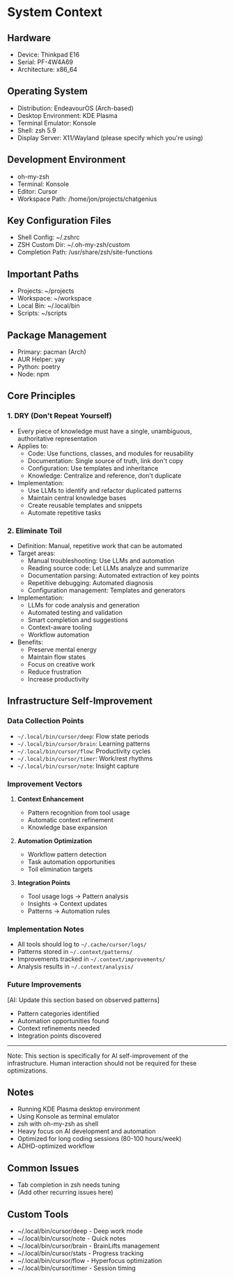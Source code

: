 # System Context

## Hardware
- Device: Thinkpad E16
- Serial: PF-4W4A69
- Architecture: x86_64

## Operating System
- Distribution: EndeavourOS (Arch-based)
- Desktop Environment: KDE Plasma
- Terminal Emulator: Konsole
- Shell: zsh 5.9
- Display Server: X11/Wayland (please specify which you're using)

## Development Environment
- oh-my-zsh
- Terminal: Konsole
- Editor: Cursor
- Workspace Path: /home/jon/projects/chatgenius

## Key Configuration Files
- Shell Config: ~/.zshrc
- ZSH Custom Dir: ~/.oh-my-zsh/custom
- Completion Path: /usr/share/zsh/site-functions

## Important Paths
- Projects: ~/projects
- Workspace: ~/workspace
- Local Bin: ~/.local/bin
- Scripts: ~/scripts

## Package Management
- Primary: pacman (Arch)
- AUR Helper: yay
- Python: poetry
- Node: npm

## Core Principles

### 1. DRY (Don't Repeat Yourself)
- Every piece of knowledge must have a single, unambiguous, authoritative representation
- Applies to:
  - Code: Use functions, classes, and modules for reusability
  - Documentation: Single source of truth, link don't copy
  - Configuration: Use templates and inheritance
  - Knowledge: Centralize and reference, don't duplicate
- Implementation:
  - Use LLMs to identify and refactor duplicated patterns
  - Maintain central knowledge bases
  - Create reusable templates and snippets
  - Automate repetitive tasks

### 2. Eliminate Toil
- Definition: Manual, repetitive work that can be automated
- Target areas:
  - Manual troubleshooting: Use LLMs and automation
  - Reading source code: Let LLMs analyze and summarize
  - Documentation parsing: Automated extraction of key points
  - Repetitive debugging: Automated diagnosis
  - Configuration management: Templates and generators
- Implementation:
  - LLMs for code analysis and generation
  - Automated testing and validation
  - Smart completion and suggestions
  - Context-aware tooling
  - Workflow automation
- Benefits:
  - Preserve mental energy
  - Maintain flow states
  - Focus on creative work
  - Reduce frustration
  - Increase productivity

## Infrastructure Self-Improvement

### Data Collection Points
- `~/.local/bin/cursor/deep`: Flow state periods
- `~/.local/bin/cursor/brain`: Learning patterns
- `~/.local/bin/cursor/flow`: Productivity cycles
- `~/.local/bin/cursor/timer`: Work/rest rhythms
- `~/.local/bin/cursor/note`: Insight capture

### Improvement Vectors
1. **Context Enhancement**
   - Pattern recognition from tool usage
   - Automatic context refinement
   - Knowledge base expansion

2. **Automation Optimization**
   - Workflow pattern detection
   - Task automation opportunities
   - Toil elimination targets

3. **Integration Points**
   - Tool usage logs -> Pattern analysis
   - Insights -> Context updates
   - Patterns -> Automation rules

### Implementation Notes
- All tools should log to `~/.cache/cursor/logs/`
- Patterns stored in `~/.context/patterns/`
- Improvements tracked in `~/.context/improvements/`
- Analysis results in `~/.context/analysis/`

### Future Improvements
[AI: Update this section based on observed patterns]
- Pattern categories identified
- Automation opportunities found
- Context refinements needed
- Integration points discovered

---
Note: This section is specifically for AI self-improvement of the infrastructure. 
Human interaction should not be required for these optimizations.

## Notes
- Running KDE Plasma desktop environment
- Using Konsole as terminal emulator
- zsh with oh-my-zsh as shell
- Heavy focus on AI development and automation
- Optimized for long coding sessions (80-100 hours/week)
- ADHD-optimized workflow

## Common Issues
- Tab completion in zsh needs tuning
- (Add other recurring issues here)

## Custom Tools
- ~/.local/bin/cursor/deep - Deep work mode
- ~/.local/bin/cursor/note - Quick notes
- ~/.local/bin/cursor/brain - BrainLifts management
- ~/.local/bin/cursor/stats - Progress tracking
- ~/.local/bin/cursor/flow - Hyperfocus optimization
- ~/.local/bin/cursor/timer - Session timing 